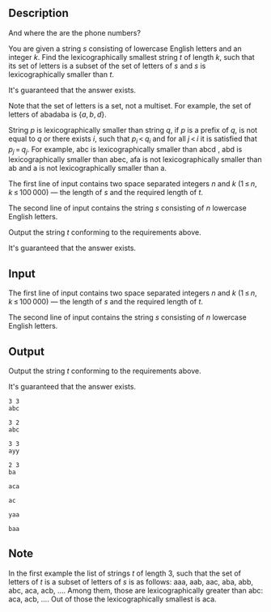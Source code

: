 ## Description

<div><p><span class="tex-font-style-it">And where the are the phone numbers?</span></p><p>You are given a string <span class="tex-span"><i>s</i></span> consisting of lowercase English letters and an integer <span class="tex-span"><i>k</i></span>. Find the lexicographically smallest string <span class="tex-span"><i>t</i></span> of length <span class="tex-span"><i>k</i></span>, such that its set of letters is a subset of the set of letters of <span class="tex-span"><i>s</i></span> and <span class="tex-span"><i>s</i></span> is lexicographically smaller than <span class="tex-span"><i>t</i></span>.</p><p>It's guaranteed that the answer exists.</p><p>Note that the set of letters is a set, not a multiset. For example, the set of letters of <span class="tex-font-style-tt">abadaba</span> is <span class="tex-span">{<i>a</i>, <i>b</i>, <i>d</i>}</span>.</p><p>String <span class="tex-span"><i>p</i></span> is lexicographically smaller than string <span class="tex-span"><i>q</i></span>, if <span class="tex-span"><i>p</i></span> is a prefix of <span class="tex-span"><i>q</i></span>, is not equal to <span class="tex-span"><i>q</i></span> or there exists <span class="tex-span"><i>i</i></span>, such that <span class="tex-span"><i>p</i><sub class="lower-index"><i>i</i></sub> &lt; <i>q</i><sub class="lower-index"><i>i</i></sub></span> and for all <span class="tex-span"><i>j</i> &lt; <i>i</i></span> it is satisfied that <span class="tex-span"><i>p</i><sub class="lower-index"><i>j</i></sub> = <i>q</i><sub class="lower-index"><i>j</i></sub></span>. For example, <span class="tex-font-style-tt">abc</span> is lexicographically smaller than <span class="tex-font-style-tt">abcd</span> , <span class="tex-font-style-tt">abd</span> is lexicographically smaller than <span class="tex-font-style-tt">abec</span>, <span class="tex-font-style-tt">afa</span> <span class="tex-font-style-bf">is not</span> lexicographically smaller than <span class="tex-font-style-tt">ab</span> and <span class="tex-font-style-tt">a</span> <span class="tex-font-style-bf">is not</span> lexicographically smaller than <span class="tex-font-style-tt">a</span>.</p></div><div class="input-specification"><p>The first line of input contains two space separated integers <span class="tex-span"><i>n</i></span> and <span class="tex-span"><i>k</i></span> (<span class="tex-span">1 ≤ <i>n</i>, <i>k</i> ≤ 100 000</span>)&nbsp;— the length of <span class="tex-span"><i>s</i></span> and the required length of <span class="tex-span"><i>t</i></span>.</p><p>The second line of input contains the string <span class="tex-span"><i>s</i></span> consisting of <span class="tex-span"><i>n</i></span> lowercase English letters.</p></div><div class="output-specification"><p>Output the string <span class="tex-span"><i>t</i></span> conforming to the requirements above.</p><p>It's guaranteed that the answer exists.</p></div>

## Input

<p>The first line of input contains two space separated integers <span class="tex-span"><i>n</i></span> and <span class="tex-span"><i>k</i></span> (<span class="tex-span">1 ≤ <i>n</i>, <i>k</i> ≤ 100 000</span>)&nbsp;— the length of <span class="tex-span"><i>s</i></span> and the required length of <span class="tex-span"><i>t</i></span>.</p><p>The second line of input contains the string <span class="tex-span"><i>s</i></span> consisting of <span class="tex-span"><i>n</i></span> lowercase English letters.</p>

## Output

<p>Output the string <span class="tex-span"><i>t</i></span> conforming to the requirements above.</p><p>It's guaranteed that the answer exists.</p>





```input1
3 3
abc

```




```input2
3 2
abc

```




```input3
3 3
ayy

```




```input4
2 3
ba

```




```output1
aca

```




```output2
ac

```




```output3
yaa

```




```output4
baa

```



## Note

<p>In the first example the list of strings <span class="tex-span"><i>t</i></span> of length 3, such that the set of letters of <span class="tex-span"><i>t</i></span> is a subset of letters of <span class="tex-span"><i>s</i></span> is as follows: <span class="tex-font-style-tt">aaa</span>, <span class="tex-font-style-tt">aab</span>, <span class="tex-font-style-tt">aac</span>, <span class="tex-font-style-tt">aba</span>, <span class="tex-font-style-tt">abb</span>, <span class="tex-font-style-tt">abc</span>, <span class="tex-font-style-tt">aca</span>, <span class="tex-font-style-tt">acb</span>, <span class="tex-span">...</span>. Among them, those are lexicographically greater than <span class="tex-font-style-tt">abc</span>: <span class="tex-font-style-tt">aca</span>, <span class="tex-font-style-tt">acb</span>, <span class="tex-span">...</span>. Out of those the lexicographically smallest is <span class="tex-font-style-tt">aca</span>.</p>
